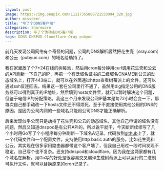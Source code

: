 ```yaml
---
layout: post
image: https://img.peapix.com/11117365886721550094_320.jpg
author: missdeer
title: "写了个DDNS客户端"
categories: Shareware
description: 写了个伪动态DNS客户端
tags: DDNS DNSPOD Cloudflare Oray pubyun
---
```

前几天发现公司网络有个奇怪的问题，公司的DNS解析居然把花生壳（oray.com）和公云（pubyun.com）的域名给劫持了。

我在家里放了个7*24在线的树莓派，然后用cron每分钟用curl调用花生壳和公云的API刷新一下自己的IP，再把一个有泛域名证书的二级域名CNAME到公云的动态域名上，打开443端口，就可以在外面通过https查看树莓派上的文件，还可以通过ssh反连回去。结果这一套在公司里行不通了，虽然用dig指定公用的DNS服务器可以得到真正的IP地址，然后填到hosts文件里，就可以暂时解决这个问题，但鉴于电信IP的分配策略，我这三个月来发现公网IP基本是每72小时会变一下，那每次自己都手动改一下hosts文件还不得烦死。至于不直接使用其他公用的DNS的原因，是因为公司内网的一些域名只能用公司DNS才能正确解析。

后来发现似乎公司只是劫持了花生壳和公云的动态域名，其他自己申请的域名没有问题，然后又知道dnspod是有公开API的，所以说干就干，今天断断续续写了几个小时用Go写了个小程序每分钟刷新一下域名A记录。代码放到[github](https://github.com/missdeer/ddnsclient)上了，就一个代码文件和一个配置文件。支持使用http basic auth的服务，比如花生壳和公云，其实现在很多家用路由器都带这个客户端了，但我自己用过一段时间发现不稳定，自己写个也不复杂。还支持dnspod和cloudflare，因为我在这两家都有几个域名在解析。用Go写的好处是很容易交叉编译生成树莓派上可以运行的二进制可执行文件，就可以替换原来的cron记录了。
